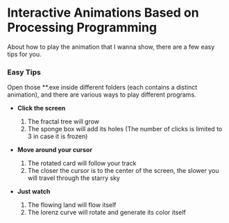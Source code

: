 # Interactive Animations Based on Processing Programming

About how to play the animation that I wanna show, there are a few easy tips for you.

### Easy Tips

Open those **.exe inside different folders (each contains a distinct animation), and there are various ways to play different programs.

- **Click the screen**

    1. The fractal tree will grow
    2. The sponge box will add its holes (The number of clicks is limited to 3 in case it is frozen)

- **Move around your cursor**

    1. The rotated card will follow your track
    2. The closer the cursor is to the center of the screen, the slower you will travel through the starry sky

- **Just watch**

    1. The flowing land will flow itself
    2. The lorenz curve will rotate and generate its color itself
